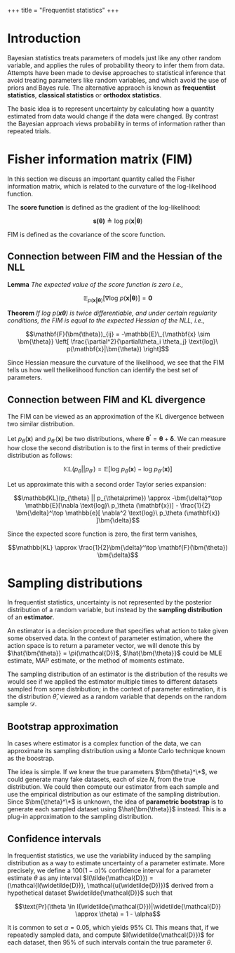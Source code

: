 +++
title = "Frequentist statistics"
+++

# Introduction

Bayesian statistics treats parameters of models just like any other random variable, and applies the rules of probability theory to infer them from data. Attempts have been made to devise approaches to statistical inference that avoid treating parameters like random variables, and which avoid the use of priors and Bayes rule. The alternative appraoch is known as __frequentist statistics__, __classical statistics__ or __orthodox statistics__.

The basic idea is to represent uncertainty by calculating how a quantity estimated from data would change if the data were changed. By contrast the Bayesian approach views probability in terms of information rather than repeated trials.

# Fisher information matrix (FIM)

In this section we discuss an important quantity called the Fisher information matrix, which is related to the curvature of the log-likelihood function.

The __score function__ is defined as the gradient of the log-likelihood:

$$\mathbf{s(\boldsymbol{\theta})} \triangleq \text{log}\ p(\mathbf{x}|\boldsymbol{\theta})$$

FIM is defined as the covariance of the score function.

## Connection between FIM and the Hessian of the NLL

__Lemma__ _The expected value of the score function is zero i.e.,_

$$\mathbb{E}_{p(\bm{x | \theta})} [\nabla \text{log}\ p(\mathbf{x|\bm{\theta}})] = \bm{0}$$

__Theorem__ _If $\text{log}\ p(\mathbf{x}\bm{\theta})$ is twice differentiable, and under certain regularity conditions, the FIM is equal to the expected Hessian of the NLL, i.e.,_

$$\mathbf{F}(\bm{\theta})_{ij} = -\mathbb{E}\_{\mathbf{x} \sim \bm{\theta}} \left[ \frac{\partial^2}{\partial\theta_i \theta_j} \text{log}\ p(\mathbf{x}|\bm{\theta}) \right]$$

Since Hessian measure the curvature of the likelihood, we see that the FIM tells us how well thelikelihood function can identify the best set of parameters.

## Connection between FIM and KL divergence

The FIM can be viewed as an approximation of the KL divergence between two similar distribution.

Let $p_{\theta} (\mathbf{x})$ and $p_{\theta\prime}(\mathbf{x})$ be two distributions, where $\bm{\theta^\prime} = \bm{\theta} + \bm{\delta}$. We can measure how close the second distribution is to the first in terms of their predictive distribution as follows:

$$\mathbb{KL}(p_\theta || p_{\theta\prime}) = \mathbb{E}[ \text{log}\ p_{\theta}(\mathbf{x}) -\text{log}\ p_{\theta\prime}(\mathbf{x}) ]$$

Let us approximate this with a second order Taylor series expansion:

$$\mathbb{KL}(p_{\theta} || p_{\theta\prime}) \approx -\bm{\delta}^\top \mathbb{E}[\nabla \text{log}\ p_\theta (\mathbf{x})] - \frac{1}{2} \bm{\delta}^\top \mathbb{e}[ \nabla^2 \text{log}\ p_\theta (\mathbf{x}) ]\bm{\delta}$$

Since the expected score function is zero, the first term vanishes,

$$\mathbb{KL} \approx \frac{1}{2}\bm{\delta}^\top \mathbf{F}(\bm{\theta}) \bm{\delta}$$

# Sampling distributions

In frequentist statistics, uncertainty is not represented by the posterior distribution of a random variable, but instead by the __sampling distribution__ of an __estimator__.

An estimator is a decision procedure that specifies what action to take given some observed data. In the context of parameter estimation, where the action space is to return a parameter vector, we will denote this by $\hat{\bm{\theta}} = \pi(\mathcal{D})$, $\hat{\bm{\theta}}$ could be MLE estimate, MAP estimate, or the method of moments estimate. 

The sampling distribution of an estimator is the distribution of the results we would see if we applied the estimator multiple times to different datasets sampled from some distribution; in the context of parameter estimation, it is the distribution $\hat{\theta}$, viewed as a random variable that depends on the random sample $\mathcal{D}$.

## Bootstrap approximation

In cases where estimator is a complex function of the data, we can approximate its sampling distribution using a Monte Carlo technique known as the boostrap.

The idea is simple. If we knew the true parameters $\bm{\theta}^\*$, we could generate many fake datasets, each of size $N$, from the true distribution. We could then compute our estimator from each sample and use the empirical distribution as our estimate of the sampling distribution. Since $\bm{\theta}^\*$ is unknown, the idea of __parametric bootstrap__ is to generate each sampled dataset using $\hat{\bm{\theta}}$ instead. This is a plug-in approximation to the sampling distribution.

## Confidence intervals

In frequentist statistics, we use the variability induced by the sampling distribution as a way to estimate uncertainty of a parameter estimate. More precisely, we define a $100(1 - \alpha)$% confidence interval for a parameter estimate $\theta$ as any interval $I(\tilde{\mathcal{D}}) = (\mathcal{l(\widetilde{D})}, \mathcal{u(\widetilde{D})})$ derived from a hypothetical dataset $\widetilde{\mathcal{D}}$ such that

$$\text{Pr}(\theta \in I(\widetilde{\mathcal{D}})|\widetilde{\mathcal{D}} \approx \theta) = 1 - \alpha$$

It is common to set $\alpha = 0.05$, which yields 95% CI. This means that, if we repeatedly sampled data, and compute $I(\widetilde{\mathcal{D}})$ for each dataset, then 95% of such intervals contain the true parameter $\theta$.
